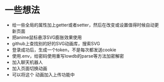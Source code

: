 # 一些想法
- 给一些全局的属性加上getter或者setter，然后在改变或设置值得时候自动更新页面
- 把anime鼠标悬浮SVG膨胀效果使用
- github上查找别的好的SVG动画库，搜索SVG
- 登录成功后，生成一个token，不是每次都发送cookie
- 使用.env，给密码使用重写lowdb的parse等方法加密解密
- 加入聊天机器人
- 加入页面切换动画
- 可以将这个 动画加入上传功能中 [](https://codepen.io/andrewmillen/pen/MoKLob)